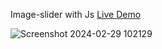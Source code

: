  Image-slider with Js [Live Demo](https://davit2605.github.io/Image-slider/)

![Screenshot 2024-02-29 102129](https://github.com/Davit2605/Image-slider/assets/125227660/271fb071-200a-48e9-b5fe-364d8bba2d3e)

